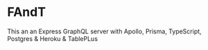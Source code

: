 # FAndT

This an an Express GraphQL server with Apollo, Prisma, TypeScript, Postgres & Heroku & TablePLus
